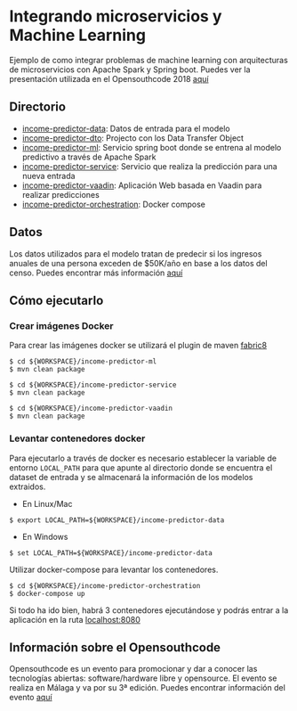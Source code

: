 # Integrando microservicios y Machine Learning

Ejemplo de como integrar problemas de machine learning con arquitecturas de microservicios con Apache Spark y Spring boot. Puedes ver la presentación utilizada en el Opensouthcode 2018 [aquí](https://www.slideshare.net/oscuroweb/integrando-machine-learning-y-microservicios)

## Directorio

- [income-predictor-data](https://github.com/oscuroweb/opensouthcode-ml-microservices/tree/master/income-predictor-data/input-data): Datos de entrada para el modelo
- [income-predictor-dto](https://github.com/oscuroweb/opensouthcode-ml-microservices/tree/master/income-predictor-dto): Projecto con los Data Transfer Object
- [income-predictor-ml](https://github.com/oscuroweb/opensouthcode-ml-microservices/tree/master/income-predictor-ml): Servicio spring boot donde se entrena al modelo predictivo a través de Apache Spark
- [income-predictor-service](https://github.com/oscuroweb/opensouthcode-ml-microservices/tree/master/income-predictor-service): Servicio que realiza la predicción para una nueva entrada
- [income-predictor-vaadin](https://github.com/oscuroweb/opensouthcode-ml-microservices/tree/master/income-predictor-vaadin): Aplicación Web basada en Vaadin para realizar predicciones
- [income-predictor-orchestration](https://github.com/oscuroweb/opensouthcode-ml-microservices/tree/master/income-predictor-orchestration): Docker compose

## Datos

Los datos utilizados para el modelo tratan de predecir si los ingresos anuales de una persona exceden de $50K/año en base a los datos del censo. Puedes encontrar más información [aquí](https://archive.ics.uci.edu/ml/datasets/Adult)

## Cómo ejecutarlo

### Crear imágenes Docker

Para crear las imágenes docker se utilizará el plugin de maven [fabric8](http://dmp.fabric8.io/)

```
$ cd ${WORKSPACE}/income-predictor-ml
$ mvn clean package

$ cd ${WORKSPACE}/income-predictor-service
$ mvn clean package

$ cd ${WORKSPACE}/income-predictor-vaadin
$ mvn clean package
```

### Levantar contenedores docker

Para ejecutarlo a través de docker es necesario establecer la variable de entorno ```LOCAL_PATH``` para que apunte al directorio donde se encuentra el dataset de entrada y se almacenará la información de los modelos extraidos.

- En Linux/Mac
```
$ export LOCAL_PATH=${WORKSPACE}/income-predictor-data
```

- En Windows
```
$ set LOCAL_PATH=${WORKSPACE}/income-predictor-data
```

Utilizar docker-compose para levantar los contenedores.
```
$ cd ${WORKSPACE}/income-predictor-orchestration
$ docker-compose up
```

Si todo ha ido bien, habrá 3 contenedores ejecutándose y podrás entrar a la aplicación en la ruta [localhost:8080](http://localhost:8080/)

## Información sobre el Opensouthcode

Opensouthcode es un evento para promocionar y dar a conocer las tecnologías abiertas: software/hardware libre y opensource. El evento se realiza en Málaga y va por su 3ª edición. Puedes encontrar información del evento [aquí](https://www.opensouthcode.org/conferences/opensouthcode2018)


